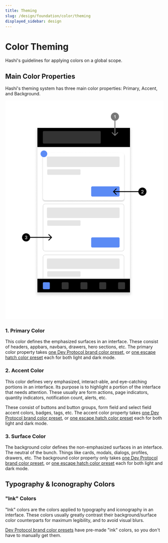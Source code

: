 ```yaml
---
title: Theming
slug: /design/foundation/color/theming
displayed_sidebar: design
---
```


# Color Theming
Hashi's guidelines for applying colors on a global scope.

## Main Color Properties
Hashi's theming system has three main color properties: Primary, Accent, and Background.

![color theming](../_media/color-theming.png)

### 1. Primary Color
This color defines the emphasized surfaces in an interface. These consist of headers, appbars, navbars, drawers, hero sections, etc. The primary color
property takes [one Dev Protocol brand color preset](color-tokens.md#in-accordance-to-the-dev-protocol-brand), or [one escape hatch color preset](color-tokens.md#escape-hatch-colors) each for both light
and dark mode.

### 2. Accent Color
This color defines very emphasized, interact-able, and eye-catching portions in an interface. Its purpose is to highlight a portion
of the interface that needs attention. These usually are form actions, page indicators, quantity indicators,
notification count, alerts, etc.

These consist of buttons and button groups, form field and select field accent colors, badges, tags, etc. The accent
color property takes [one Dev Protocol brand color preset](color-tokens.md#in-accordance-to-the-dev-protocol-brand), or [one escape hatch color preset](color-tokens.md#escape-hatch-colors) each for both light
and dark mode.

### 3. Surface Color
The background color defines the non-emphasized surfaces in an interface. The neutral of the bunch. Things like cards, modals, dialogs, profiles, drawers, etc. The background color property only
takes [one Dev Protocol brand color preset](color-tokens.md#in-accordance-to-the-dev-protocol-brand), or [one escape hatch color preset](color-tokens.md#escape-hatch-colors) each for both light
and dark mode.

## Typography & Iconography Colors

### "Ink" Colors
"Ink" colors are the colors applied to typography and iconography in an interface. These colors usually greatly contrast their background/surface color counterparts for maximum legibility, and to avoid visual blurs.

[Dev Protocol brand color presets](color-tokens.md#in-accordance-to-the-dev-protocol-brand) have pre-made "ink" colors, so you don't have to manually get them.